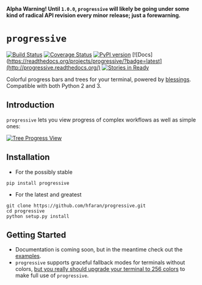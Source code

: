 **Alpha Warning! Until `1.0.0`, `progressive` will likely be going under some kind of radical API revision every minor release; just a forewarning.**

# `progressive`

[![Build Status](https://travis-ci.org/hfaran/progressive.svg?branch=master)](https://travis-ci.org/hfaran/progressive?branch=master)
[![Coverage Status](https://coveralls.io/repos/hfaran/progressive/badge.svg?branch=master)](https://coveralls.io/r/hfaran/progressive?branch=master)
[![PyPI version](https://badge.fury.io/py/progressive.svg)](http://badge.fury.io/py/progressive)
[![Docs](https://readthedocs.org/projects/progressive/?badge=latest](http://progressive.readthedocs.org/)
[![Stories in Ready](https://badge.waffle.io/hfaran/progressive.png?label=Ready)](http://waffle.io/hfaran/progressive)

Colorful progress bars and trees for your terminal, powered by [blessings](https://github.com/erikrose/blessings). Compatible with both Python 2 and 3.

## Introduction

`progressive` lets you view progress of complex workflows as well as simple ones:

[![Tree Progress View](https://raw.githubusercontent.com/hfaran/progressive/master/example.gif)](https://github.com/hfaran/progressive)


## Installation

* For the possibly stable

```
pip install progressive
```

* For the latest and greatest

```
git clone https://github.com/hfaran/progressive.git
cd progressive
python setup.py install
```

## Getting Started

* Documentation is coming soon, but in the meantime check out the [examples](https://github.com/hfaran/progressive/blob/master/progressive/examples.py).
* `progressive` supports graceful fallback modes for terminals without colors, [but you really should upgrade your terminal to 256 colors](http://pastelinux.wordpress.com/2010/12/01/upgrading-linux-terminal-to-256-colors/) to make full use of `progressive`.
